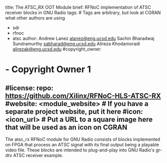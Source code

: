 title: The ATSC_RX OOT Module
brief: RFNoC implementation of ATSC receiver blocks in GNU Radio
tags: # Tags are arbitrary, but look at CGRAN what other authors are using
  - sdr
  - rfnoc
  - atsc
author:
  Andrew Lanez <alanez@eng.ucsd.edu>
  Sachin Bharadwaj Sundramurthy <sabharad@eng.ucsd.edu>
  Alireza Khodamoradi <alirezak@eng.ucsd.edu>
#copyright_owner:
#  - Copyright Owner 1
#license:
repo: https://github.com/Xilinx/RFNoC-HLS-ATSC-RX
#website: <module_website> # If you have a separate project website, put it here
#icon: <icon_url> # Put a URL to a square image here that will be used as an icon on CGRAN
---
The atsc_rx RFNoC module for GNU Radio consists of blocks implemented on FPGA that process an ATSC signal with its final output being a playable video file. These blocks are intended to plug-and-play into GNU Radio's gr-dtv ATSC receiver example.
